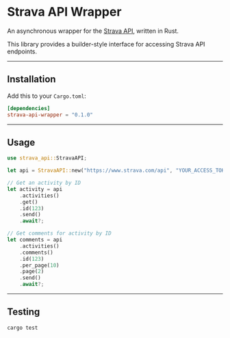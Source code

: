 # Strava API Wrapper

An asynchronous wrapper for the [Strava API](https://developers.strava.com/), written in Rust.

This library provides a builder-style interface for accessing Strava API endpoints.

---

## Installation

Add this to your `Cargo.toml`:

```toml
[dependencies]
strava-api-wrapper = "0.1.0"
```

---

## Usage

```rust
use strava_api::StravaAPI;

let api = StravaAPI::new("https://www.strava.com/api", "YOUR_ACCESS_TOKEN");

// Get an activity by ID
let activity = api
    .activities()
    .get()
    .id(123)
    .send()
    .await?;
```
```rust
// Get comments for activity by ID
let comments = api
    .activities()
    .comments()
    .id(123)
    .per_page(10)
    .page(2)
    .send()
    .await?;
```
---

## Testing

```bash
cargo test
```
